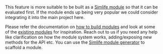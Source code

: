 This feature is more suitable to be built as a [Simlife module](https://simlife.github.io/modules/marketplace/#/list) so that it can be evaluated first.
If the module ends up being very popular we could consider integrating it into the main project here. 

Please refer the documentation on [how to build modules](https://simlife.github.io/modules/creating-a-module/) and look at some of the [existing modules](https://simlife.github.io/modules/marketplace/#/list) for inspiration. 
Reach out to us if you need any help like clarification on how the module system works, adding/exposing new methods for the API etc.
You can use the [Simlife module generator](https://github.com/simlife/simlife-bot-module) to scaffold a module.
